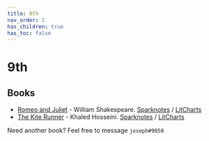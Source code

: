 ```yaml
---
title: 9th
nav_order: 2
has_children: true
has_toc: false
---
```


# 9th
## Books
- [Romeo and Juliet](/9th/Romeo-and-Juliet) - William Shakespeare. [Sparknotes](https://www.sparknotes.com/shakespeare/romeojuliet/) / [LitCharts](https://www.litcharts.com/lit/romeo-and-juliet)
- [The Kite Runner](/9th/The-Kite-Runner) - Khaled Hosseini. [Sparknotes](https://www.sparknotes.com/lit/the-kite-runner/) / [LitCharts](https://www.litcharts.com/lit/the-kite-runner)

Need another book? Feel free to message `joseph#9050`

<script>if (location.href.endsWith('.html')) window.history.replaceState({}, document.title, location.href.substring(0, location.href.length-5));</script>